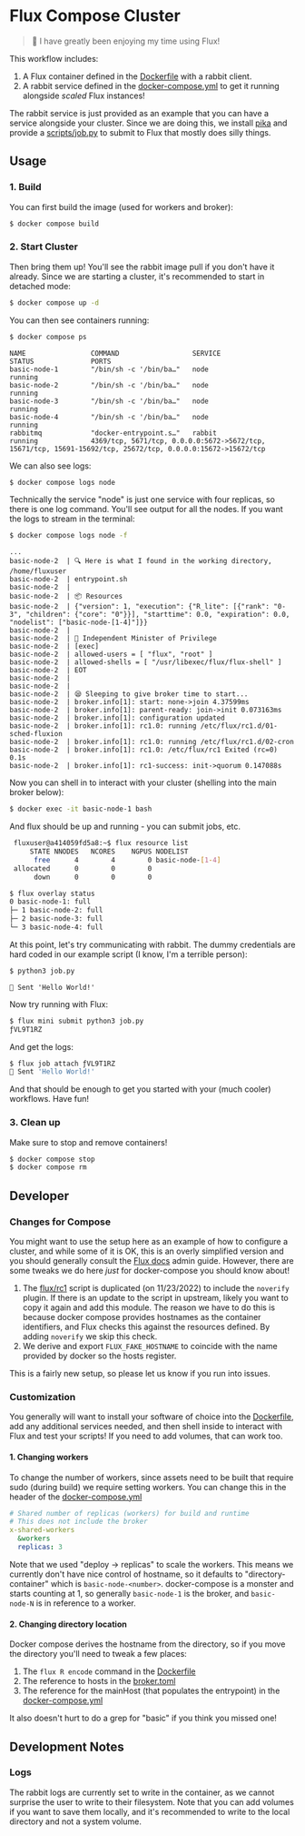 # Flux Compose Cluster

> 🐧️ I have greatly been enjoying my time using Flux!

This workflow includes:

1. A Flux container defined in the [Dockerfile](Dockerfile) with a rabbit client.
2. A rabbit service defined in the [docker-compose.yml](docker-compose.yml) to get it running alongside *scaled* Flux instances!

The rabbit service is just provided as an example that you can have a service alongside your
cluster. Since we are doing this, we install [pika](https://www.rabbitmq.com/tutorials/tutorial-one-python.html)
and provide a [scripts/job.py](scripts/job.py) to submit to Flux that mostly does silly things.
 
## Usage

### 1. Build

You can first build the image (used for workers and broker):

```bash
$ docker compose build
```

### 2. Start Cluster

Then bring them up! You'll see the rabbit image pull if you don't have it already. 
Since we are starting a cluster, it's recommended to start in detached mode:

```bash
$ docker compose up -d
```

You can then see containers running:

```bash
$ docker compose ps
```
```console
NAME                COMMAND                  SERVICE             STATUS              PORTS
basic-node-1        "/bin/sh -c '/bin/ba…"   node                running             
basic-node-2        "/bin/sh -c '/bin/ba…"   node                running             
basic-node-3        "/bin/sh -c '/bin/ba…"   node                running             
basic-node-4        "/bin/sh -c '/bin/ba…"   node                running             
rabbitmq            "docker-entrypoint.s…"   rabbit              running             4369/tcp, 5671/tcp, 0.0.0.0:5672->5672/tcp, 15671/tcp, 15691-15692/tcp, 25672/tcp, 0.0.0.0:15672->15672/tcp
```

We can also see logs:

```bash
$ docker compose logs node
```

Technically the service "node" is just one service with four replicas, so there is one log command. You'll see output for all the nodes.
If you want the logs to stream in the terminal:

```bash
$ docker compose logs node -f
```
```console
...
basic-node-2  | 🔍️ Here is what I found in the working directory, /home/fluxuser
basic-node-2  | entrypoint.sh
basic-node-2  | 
basic-node-2  | 📦 Resources
basic-node-2  | {"version": 1, "execution": {"R_lite": [{"rank": "0-3", "children": {"core": "0"}}], "starttime": 0.0, "expiration": 0.0, "nodelist": ["basic-node-[1-4]"]}}
basic-node-2  | 
basic-node-2  | 🦊 Independent Minister of Privilege
basic-node-2  | [exec]
basic-node-2  | allowed-users = [ "flux", "root" ]
basic-node-2  | allowed-shells = [ "/usr/libexec/flux/flux-shell" ]	
basic-node-2  | EOT
basic-node-2  | 
basic-node-2  | 
basic-node-2  | 😪 Sleeping to give broker time to start...
basic-node-2  | broker.info[1]: start: none->join 4.37599ms
basic-node-2  | broker.info[1]: parent-ready: join->init 0.073163ms
basic-node-2  | broker.info[1]: configuration updated
basic-node-2  | broker.info[1]: rc1.0: running /etc/flux/rc1.d/01-sched-fluxion
basic-node-2  | broker.info[1]: rc1.0: running /etc/flux/rc1.d/02-cron
basic-node-2  | broker.info[1]: rc1.0: /etc/flux/rc1 Exited (rc=0) 0.1s
basic-node-2  | broker.info[1]: rc1-success: init->quorum 0.147088s
```

Now you can shell in to interact with your cluster (shelling into the main broker below):

```bash
$ docker exec -it basic-node-1 bash
```

And flux should be up and running - you can submit jobs, etc.

```bash
 fluxuser@a414059fd5a8:~$ flux resource list
     STATE NNODES   NCORES    NGPUS NODELIST
      free      4        4        0 basic-node-[1-4]
 allocated      0        0        0 
      down      0        0        0 

$ flux overlay status
0 basic-node-1: full
├─ 1 basic-node-2: full
├─ 2 basic-node-3: full
└─ 3 basic-node-4: full
```

At this point, let's try communicating with rabbit. The dummy credentials
are hard coded in our example script (I know, I'm a terrible person):

```bash
$ python3 job.py
```
```console
👋️ Sent 'Hello World!'
```

Now try running with Flux:

```bash
$ flux mini submit python3 job.py 
ƒVL9T1RZ
```

And get the logs:

```bash
$ flux job attach ƒVL9T1RZ
👋️ Sent 'Hello World!'
```

And that should be enough to get you started with your (much cooler) workflows.
Have fun!

### 3. Clean up

Make sure to stop and remove containers!

```bash
$ docker compose stop
$ docker compose rm
```

## Developer

### Changes for Compose

You might want to use the setup here as an example of how to configure a cluster,
and while some of it is OK, this is an overly simplified version and you should
generally consult the [Flux docs](https://flux-framework.readthedocs.io/en/latest/adminguide.html)
admin guide. However, there are some tweaks we do here _just_ for docker-compose you should know about!

1. The [flux/rc1](flux/rc1) script is duplicated (on 11/23/2022) to include the `noverify` plugin. If there is an update to the script in upstream, likely you want to copy it again and add this module. The reason we have to do this is because docker compose provides hostnames as the container identifiers, and Flux checks this against the resources defined. By adding `noverify` we skip this check.
2. We derive and export `FLUX_FAKE_HOSTNAME` to coincide with the name provided by docker so the hosts register.

This is a fairly new setup, so please let us know if you run into issues.

### Customization

You generally will want to install your software of choice into the [Dockerfile](Dockerfile),
add any additional services needed, and then shell inside to interact with Flux and test your scripts!
If you need to add volumes, that can work too.

#### 1. Changing workers

To change the number of workers, since assets need to be built that require sudo (during build)
we require setting workers. You can change this in the header of the [docker-compose.yml](docker-compose.yml)

```yaml
# Shared number of replicas (workers) for build and runtime
# This does not include the broker
x-shared-workers
  &workers
  replicas: 3
```


Note that we used "deploy -> replicas" to scale the workers. This means we currently don't have nice
control of hostname, so it defaults to "directory-container" which is `basic-node-<number>`.
docker-compose is a monster and starts counting at 1, so generally `basic-node-1` is the broker,
and `basic-node-N` is in reference to a worker.

#### 2. Changing directory location

Docker compose derives the hostname from the directory, so if you move the directory you'll need to tweak
a few places:

1. The `flux R encode` command in the [Dockerfile](Dockerfile)
2. The reference to hosts in the [broker.toml](flux/broker.toml)
3. The reference for the mainHost (that populates the entrypoint) in the [docker-compose.yml](docker-compose.yml)

It also doesn't hurt to do a grep for "basic" if you think you missed one!

## Development Notes

### Logs 

The rabbit logs are currently set to write in the container, as we cannot surprise the user to write to their filesystem. Note that
you can add volumes if you want to save them locally, and it's recommended to write to the local directory and not a system volume.
